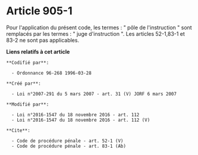 # Article 905-1

Pour l'application du présent code, les termes : " pôle de l'instruction " sont remplacés par les termes : " juge
d'instruction ". Les articles 52-1,83-1 et 83-2 ne sont pas applicables.

**Liens relatifs à cet article**

	**Codifié par**:

	  - Ordonnance 96-268 1996-03-28

	**Créé par**:

	  - Loi n°2007-291 du 5 mars 2007 - art. 31 (V) JORF 6 mars 2007

	**Modifié par**:

	  - Loi n°2016-1547 du 18 novembre 2016 - art. 112
	  - Loi n°2016-1547 du 18 novembre 2016 - art. 112 (V)

	**Cite**:

	  - Code de procédure pénale - art. 52-1 (V)
	  - Code de procédure pénale - art. 83-1 (Ab)
